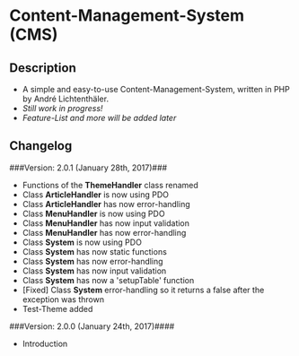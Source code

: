 # Content-Management-System (CMS) #

## Description ##
* A simple and easy-to-use Content-Management-System, written in PHP by André Lichtenthäler.
* *Still work in progress!*
* *Feature-List and more will be added later*

## Changelog ##
###Version: 2.0.1 (January 28th, 2017)###
* Functions of the **ThemeHandler** class renamed
* Class **ArticleHandler** is now using PDO
* Class **ArticleHandler** has now error-handling
* Class **MenuHandler** is now using PDO
* Class **MenuHandler** has now input validation
* Class **MenuHandler** has now error-handling
* Class **System** is now using PDO
* Class **System** has now static functions
* Class **System** has now error-handling
* Class **System** has now input validation
* Class **System** has now a 'setupTable' function
* [Fixed] Class **System** error-handling so it returns a false after the exception was thrown
* Test-Theme added

###Version: 2.0.0 (January 24th, 2017)####
* Introduction
